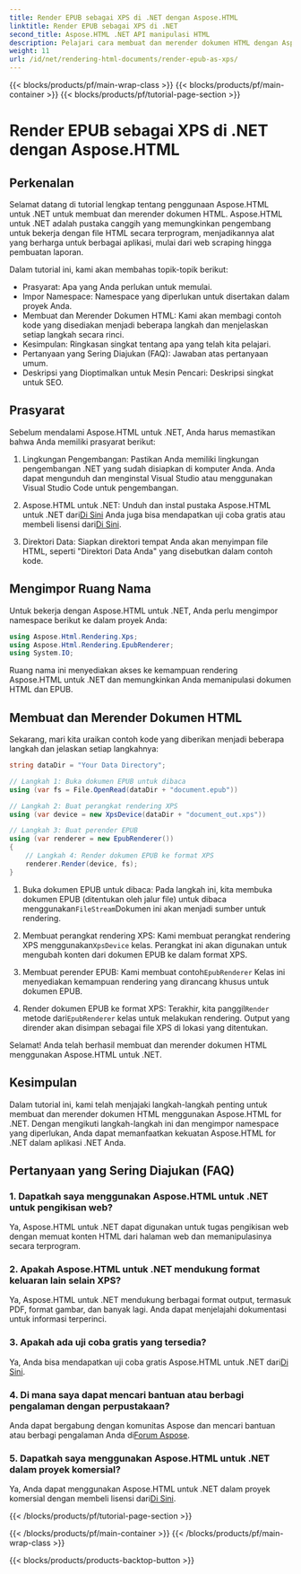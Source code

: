 ```yaml
---
title: Render EPUB sebagai XPS di .NET dengan Aspose.HTML
linktitle: Render EPUB sebagai XPS di .NET
second_title: Aspose.HTML .NET API manipulasi HTML
description: Pelajari cara membuat dan merender dokumen HTML dengan Aspose.HTML untuk .NET dalam tutorial lengkap ini. Pelajari dunia manipulasi HTML, web scraping, dan banyak lagi.
weight: 11
url: /id/net/rendering-html-documents/render-epub-as-xps/
---
```


{{< blocks/products/pf/main-wrap-class >}}
{{< blocks/products/pf/main-container >}}
{{< blocks/products/pf/tutorial-page-section >}}

# Render EPUB sebagai XPS di .NET dengan Aspose.HTML


## Perkenalan

Selamat datang di tutorial lengkap tentang penggunaan Aspose.HTML untuk .NET untuk membuat dan merender dokumen HTML. Aspose.HTML untuk .NET adalah pustaka canggih yang memungkinkan pengembang untuk bekerja dengan file HTML secara terprogram, menjadikannya alat yang berharga untuk berbagai aplikasi, mulai dari web scraping hingga pembuatan laporan.

Dalam tutorial ini, kami akan membahas topik-topik berikut:
- Prasyarat: Apa yang Anda perlukan untuk memulai.
- Impor Namespace: Namespace yang diperlukan untuk disertakan dalam proyek Anda.
- Membuat dan Merender Dokumen HTML: Kami akan membagi contoh kode yang disediakan menjadi beberapa langkah dan menjelaskan setiap langkah secara rinci.
- Kesimpulan: Ringkasan singkat tentang apa yang telah kita pelajari.
- Pertanyaan yang Sering Diajukan (FAQ): Jawaban atas pertanyaan umum.
- Deskripsi yang Dioptimalkan untuk Mesin Pencari: Deskripsi singkat untuk SEO.

## Prasyarat

Sebelum mendalami Aspose.HTML untuk .NET, Anda harus memastikan bahwa Anda memiliki prasyarat berikut:

1. Lingkungan Pengembangan: Pastikan Anda memiliki lingkungan pengembangan .NET yang sudah disiapkan di komputer Anda. Anda dapat mengunduh dan menginstal Visual Studio atau menggunakan Visual Studio Code untuk pengembangan.

2.  Aspose.HTML untuk .NET: Unduh dan instal pustaka Aspose.HTML untuk .NET dari[Di Sini](https://releases.aspose.com/html/net/) Anda juga bisa mendapatkan uji coba gratis atau membeli lisensi dari[Di Sini](https://purchase.aspose.com/buy).

3. Direktori Data: Siapkan direktori tempat Anda akan menyimpan file HTML, seperti "Direktori Data Anda" yang disebutkan dalam contoh kode.

## Mengimpor Ruang Nama

Untuk bekerja dengan Aspose.HTML untuk .NET, Anda perlu mengimpor namespace berikut ke dalam proyek Anda:

```csharp
using Aspose.Html.Rendering.Xps;
using Aspose.Html.Rendering.EpubRenderer;
using System.IO;
```

Ruang nama ini menyediakan akses ke kemampuan rendering Aspose.HTML untuk .NET dan memungkinkan Anda memanipulasi dokumen HTML dan EPUB.

## Membuat dan Merender Dokumen HTML

Sekarang, mari kita uraikan contoh kode yang diberikan menjadi beberapa langkah dan jelaskan setiap langkahnya:

```csharp
string dataDir = "Your Data Directory";

// Langkah 1: Buka dokumen EPUB untuk dibaca
using (var fs = File.OpenRead(dataDir + "document.epub"))

// Langkah 2: Buat perangkat rendering XPS
using (var device = new XpsDevice(dataDir + "document_out.xps"))

// Langkah 3: Buat perender EPUB
using (var renderer = new EpubRenderer())
{
    // Langkah 4: Render dokumen EPUB ke format XPS
    renderer.Render(device, fs);
}
```

1.  Buka dokumen EPUB untuk dibaca: Pada langkah ini, kita membuka dokumen EPUB (ditentukan oleh jalur file) untuk dibaca menggunakan`FileStream`Dokumen ini akan menjadi sumber untuk rendering.

2.  Membuat perangkat rendering XPS: Kami membuat perangkat rendering XPS menggunakan`XpsDevice` kelas. Perangkat ini akan digunakan untuk mengubah konten dari dokumen EPUB ke dalam format XPS.

3.  Membuat perender EPUB: Kami membuat contoh`EpubRenderer` Kelas ini menyediakan kemampuan rendering yang dirancang khusus untuk dokumen EPUB.

4.  Render dokumen EPUB ke format XPS: Terakhir, kita panggil`Render` metode dari`EpubRenderer` kelas untuk melakukan rendering. Output yang dirender akan disimpan sebagai file XPS di lokasi yang ditentukan.

Selamat! Anda telah berhasil membuat dan merender dokumen HTML menggunakan Aspose.HTML untuk .NET.

## Kesimpulan

Dalam tutorial ini, kami telah menjajaki langkah-langkah penting untuk membuat dan merender dokumen HTML menggunakan Aspose.HTML for .NET. Dengan mengikuti langkah-langkah ini dan mengimpor namespace yang diperlukan, Anda dapat memanfaatkan kekuatan Aspose.HTML for .NET dalam aplikasi .NET Anda.

## Pertanyaan yang Sering Diajukan (FAQ)

### 1. Dapatkah saya menggunakan Aspose.HTML untuk .NET untuk pengikisan web?

Ya, Aspose.HTML untuk .NET dapat digunakan untuk tugas pengikisan web dengan memuat konten HTML dari halaman web dan memanipulasinya secara terprogram.

### 2. Apakah Aspose.HTML untuk .NET mendukung format keluaran lain selain XPS?

Ya, Aspose.HTML untuk .NET mendukung berbagai format output, termasuk PDF, format gambar, dan banyak lagi. Anda dapat menjelajahi dokumentasi untuk informasi terperinci.

### 3. Apakah ada uji coba gratis yang tersedia?

 Ya, Anda bisa mendapatkan uji coba gratis Aspose.HTML untuk .NET dari[Di Sini](https://releases.aspose.com/).

### 4. Di mana saya dapat mencari bantuan atau berbagi pengalaman dengan perpustakaan?

Anda dapat bergabung dengan komunitas Aspose dan mencari bantuan atau berbagi pengalaman Anda di[Forum Aspose](https://forum.aspose.com/).

### 5. Dapatkah saya menggunakan Aspose.HTML untuk .NET dalam proyek komersial?

 Ya, Anda dapat menggunakan Aspose.HTML untuk .NET dalam proyek komersial dengan membeli lisensi dari[Di Sini](https://purchase.aspose.com/buy).


{{< /blocks/products/pf/tutorial-page-section >}}

{{< /blocks/products/pf/main-container >}}
{{< /blocks/products/pf/main-wrap-class >}}

{{< blocks/products/products-backtop-button >}}
